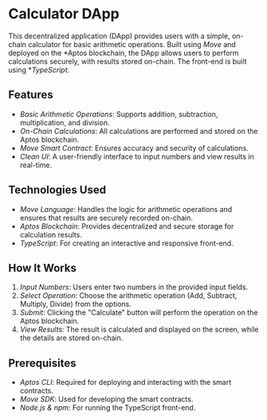 # Calculator DApp

This decentralized application (DApp) provides users with a simple, on-chain calculator for basic arithmetic operations. Built using *Move* and deployed on the *Aptos blockchain, the DApp allows users to perform calculations securely, with results stored on-chain. The front-end is built using **TypeScript*.

## Features
- *Basic Arithmetic Operations*: Supports addition, subtraction, multiplication, and division.
- *On-Chain Calculations*: All calculations are performed and stored on the Aptos blockchain.
- *Move Smart Contract*: Ensures accuracy and security of calculations.
- *Clean UI*: A user-friendly interface to input numbers and view results in real-time.

## Technologies Used
- *Move Language*: Handles the logic for arithmetic operations and ensures that results are securely recorded on-chain.
- *Aptos Blockchain*: Provides decentralized and secure storage for calculation results.
- *TypeScript*: For creating an interactive and responsive front-end.

## How It Works
1. *Input Numbers*: Users enter two numbers in the provided input fields.
2. *Select Operation*: Choose the arithmetic operation (Add, Subtract, Multiply, Divide) from the options.
3. *Submit*: Clicking the "Calculate" button will perform the operation on the Aptos blockchain.
4. *View Results*: The result is calculated and displayed on the screen, while the details are stored on-chain.

## Prerequisites
- *Aptos CLI*: Required for deploying and interacting with the smart contracts.
- *Move SDK*: Used for developing the smart contracts.
- *Node.js & npm*: For running the TypeScript front-end.
